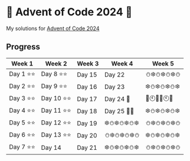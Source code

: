 # :christmas_tree: Advent of Code 2024 :gift:
My solutions for [Advent of Code 2024](https://adventofcode.com/2024/about)

## Progress

| Week 1             | Week 2              | Week 3              | Week 4              | Week 5              |
| ------------------ | ------------------- | ------------------- | ------------------- | ------------------- |
| Day 1 :star::star: | Day 8 :star::star:  | Day 15              | Day 22              | :snowman::snowflake::snowman::snowflake::snowman::snowflake::snowman: |
| Day 2 :star::star: | Day 9 :star::star:  | Day 16              | Day 23              | :snowflake::snowman::snowflake::snowman::snowflake::snowman::snowflake: |
| Day 3 :star::star: | Day 10 :star::star: | Day 17              | Day 24 :santa:      | :beers::clock10::confetti_ball::beers::clock10::confetti_ball: |
| Day 4 :star::star: | Day 11 :star::star: | Day 18              | Day 25 :christmas_tree::gift: | :snowflake::snowman::snowflake::snowman::snowflake::snowman::snowflake: |
| Day 5 :star::star: | Day 12 :star::star: | Day 19              | :snowflake::snowman::snowflake::snowman::snowflake::snowman::snowflake: | :snowman::snowflake::snowman::snowflake::snowman::snowflake::snowman: |
| Day 6 :star::star: | Day 13 :star::star: | Day 20              | :snowman::snowflake::snowman::snowflake::snowman::snowflake::snowman: | :snowflake::snowman::snowflake::snowman::snowflake::snowman::snowflake: |
| Day 7 :star::star: | Day 14              | Day 21              | :snowflake::snowman::snowflake::snowman::snowflake::snowman::snowflake: | :snowman::snowflake::snowman::snowflake::snowman::snowflake::snowman: |
